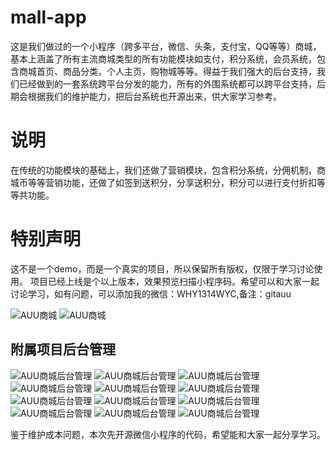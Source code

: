 # mall-app  
这是我们做过的一个小程序（跨多平台，微信、头条，支付宝，QQ等等）商城，基本上涵盖了所有主流商城类型的所有功能模块如支付，积分系统，会员系统，包含商城首页、商品分类，个人主页，购物城等等。得益于我们强大的后台支持，我们已经做到的一套系统跨平台分发的能力，所有的外围系统都可以跨平台支持，后期会根据我们的维护能力，把后台系统也开源出来，供大家学习参考。
# 说明
在传统的功能模块的基础上，我们还做了营销模块，包含积分系统，分佣机制，商城币等等营销功能，还做了如签到送积分，分享送积分，积分可以进行支付折扣等等共功能。
# 特别声明
   这不是一个demo，而是一个真实的项目，所以保留所有版权，仅限于学习讨论使用。
   项目已经上线是个以上版本，效果预览扫描小程序码。希望可以和大家一起讨论学习，如有问题，可以添加我的微信：WHY1314WYC,备注：gitauu

![AUU商城](https://auu.oss-cn-hangzhou.aliyuncs.com/gh_auu_mini.jpg "AUU商城")
![AUU商城](https://github.com/wligang/mall-app/blob/master/static/imgs/gh_auu_mini.jpg "AUU商城")








## 附属项目后台管理
![AUU商城后台管理](https://github.com/wligang/mall-app/blob/master/static/gitimgs/1.png "AUU商城后台管理")
![AUU商城后台管理](https://github.com/wligang/mall-app/blob/master/static/gitimgs/2.png "AUU商城后台管理")
![AUU商城后台管理](https://github.com/wligang/mall-app/blob/master/static/gitimgs/3.png "AUU商城后台管理")
![AUU商城后台管理](https://github.com/wligang/mall-app/blob/master/static/gitimgs/4.png "AUU商城后台管理")
![AUU商城后台管理](https://github.com/wligang/mall-app/blob/master/static/gitimgs/5.png "AUU商城后台管理")
![AUU商城后台管理](https://github.com/wligang/mall-app/blob/master/static/gitimgs/6.png "AUU商城后台管理")
![AUU商城后台管理](https://github.com/wligang/mall-app/blob/master/static/gitimgs/7.png "AUU商城后台管理")
![AUU商城后台管理](https://github.com/wligang/mall-app/blob/master/static/gitimgs/8.png "AUU商城后台管理")
![AUU商城后台管理](https://github.com/wligang/mall-app/blob/master/static/gitimgs/9.png "AUU商城后台管理")
![AUU商城后台管理](https://github.com/wligang/mall-app/blob/master/static/gitimgs/10.png "AUU商城后台管理")
![AUU商城后台管理](https://github.com/wligang/mall-app/blob/master/static/gitimgs/11.png "AUU商城后台管理")
![AUU商城后台管理](https://github.com/wligang/mall-app/blob/master/static/gitimgs/12.png "AUU商城后台管理")

 鉴于维护成本问题，本次先开源微信小程序的代码，希望能和大家一起分享学习。


